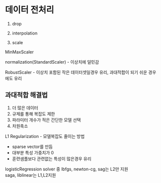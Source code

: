 # 데이터 전처리

1. drop


2. interpolation


3. scale
  
  MinMaxScaler
  
  normalization(StandardScaler) - 이상치에 덜민감 
  
  RobustScaler - 이상치 포함된 작은 데이터셋일경우 유리, 과대적합이 되기 쉬운 경우에도 유리
  
  
  ## 과대적합 해결법
  
  1) 더 많은 데이터
  2) 규제를 통해 복잡도 제한
  3) 파라미터 개수가 적은 간단한 모델 선택
  4) 차원축소


L1 Regularization - 모델복잡도 줄이는 방법

  - sparse vector를 만듬
  - 대부분 특성 가중치가 0
  - 훈련샘플보다 관련없는 특성이 많은경우 유리



logisticRegression solver 중 lbfgs, newton-cg, sag는 L2만 지원   
saga, liblinear는 L1,L2지원
